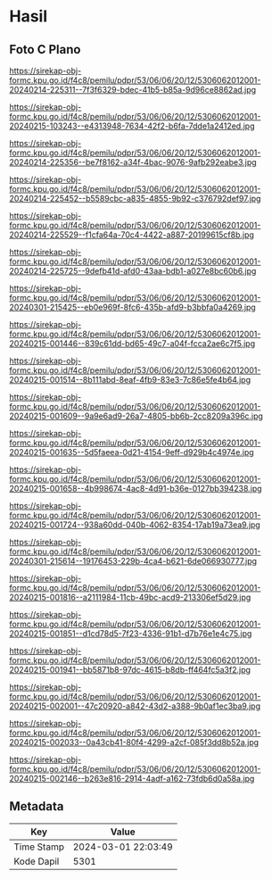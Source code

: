 # Hasil

## Foto C Plano

https://sirekap-obj-formc.kpu.go.id/f4c8/pemilu/pdpr/53/06/06/20/12/5306062012001-20240214-225311--7f3f6329-bdec-41b5-b85a-9d96ce8862ad.jpg

https://sirekap-obj-formc.kpu.go.id/f4c8/pemilu/pdpr/53/06/06/20/12/5306062012001-20240215-103243--e4313948-7634-42f2-b6fa-7dde1a2412ed.jpg

https://sirekap-obj-formc.kpu.go.id/f4c8/pemilu/pdpr/53/06/06/20/12/5306062012001-20240214-225356--be7f8162-a34f-4bac-9076-9afb292eabe3.jpg

https://sirekap-obj-formc.kpu.go.id/f4c8/pemilu/pdpr/53/06/06/20/12/5306062012001-20240214-225452--b5589cbc-a835-4855-9b92-c376792def97.jpg

https://sirekap-obj-formc.kpu.go.id/f4c8/pemilu/pdpr/53/06/06/20/12/5306062012001-20240214-225529--f1cfa64a-70c4-4422-a887-20199615cf8b.jpg

https://sirekap-obj-formc.kpu.go.id/f4c8/pemilu/pdpr/53/06/06/20/12/5306062012001-20240214-225725--9defb41d-afd0-43aa-bdb1-a027e8bc60b6.jpg

https://sirekap-obj-formc.kpu.go.id/f4c8/pemilu/pdpr/53/06/06/20/12/5306062012001-20240301-215425--eb0e969f-8fc6-435b-afd9-b3bbfa0a4269.jpg

https://sirekap-obj-formc.kpu.go.id/f4c8/pemilu/pdpr/53/06/06/20/12/5306062012001-20240215-001446--839c61dd-bd65-49c7-a04f-fcca2ae6c7f5.jpg

https://sirekap-obj-formc.kpu.go.id/f4c8/pemilu/pdpr/53/06/06/20/12/5306062012001-20240215-001514--8b111abd-8eaf-4fb9-83e3-7c86e5fe4b64.jpg

https://sirekap-obj-formc.kpu.go.id/f4c8/pemilu/pdpr/53/06/06/20/12/5306062012001-20240215-001609--9a9e6ad9-26a7-4805-bb6b-2cc8209a396c.jpg

https://sirekap-obj-formc.kpu.go.id/f4c8/pemilu/pdpr/53/06/06/20/12/5306062012001-20240215-001635--5d5faeea-0d21-4154-9eff-d929b4c4974e.jpg

https://sirekap-obj-formc.kpu.go.id/f4c8/pemilu/pdpr/53/06/06/20/12/5306062012001-20240215-001658--4b998674-4ac8-4d91-b36e-0127bb394238.jpg

https://sirekap-obj-formc.kpu.go.id/f4c8/pemilu/pdpr/53/06/06/20/12/5306062012001-20240215-001724--938a60dd-040b-4062-8354-17ab19a73ea9.jpg

https://sirekap-obj-formc.kpu.go.id/f4c8/pemilu/pdpr/53/06/06/20/12/5306062012001-20240301-215614--19176453-229b-4ca4-b621-6de066930777.jpg

https://sirekap-obj-formc.kpu.go.id/f4c8/pemilu/pdpr/53/06/06/20/12/5306062012001-20240215-001816--a2111984-11cb-49bc-acd9-213306ef5d29.jpg

https://sirekap-obj-formc.kpu.go.id/f4c8/pemilu/pdpr/53/06/06/20/12/5306062012001-20240215-001851--d1cd78d5-7f23-4336-91b1-d7b76e1e4c75.jpg

https://sirekap-obj-formc.kpu.go.id/f4c8/pemilu/pdpr/53/06/06/20/12/5306062012001-20240215-001941--bb5871b8-97dc-4615-b8db-ff464fc5a3f2.jpg

https://sirekap-obj-formc.kpu.go.id/f4c8/pemilu/pdpr/53/06/06/20/12/5306062012001-20240215-002001--47c20920-a842-43d2-a388-9b0af1ec3ba9.jpg

https://sirekap-obj-formc.kpu.go.id/f4c8/pemilu/pdpr/53/06/06/20/12/5306062012001-20240215-002033--0a43cb41-80f4-4299-a2cf-085f3dd8b52a.jpg

https://sirekap-obj-formc.kpu.go.id/f4c8/pemilu/pdpr/53/06/06/20/12/5306062012001-20240215-002146--b263e816-2914-4adf-a162-73fdb6d0a58a.jpg


## Metadata

| Key        | Value               |
| ---------- | ------------------- |
| Time Stamp | 2024-03-01 22:03:49 |
| Kode Dapil | 5301                |



